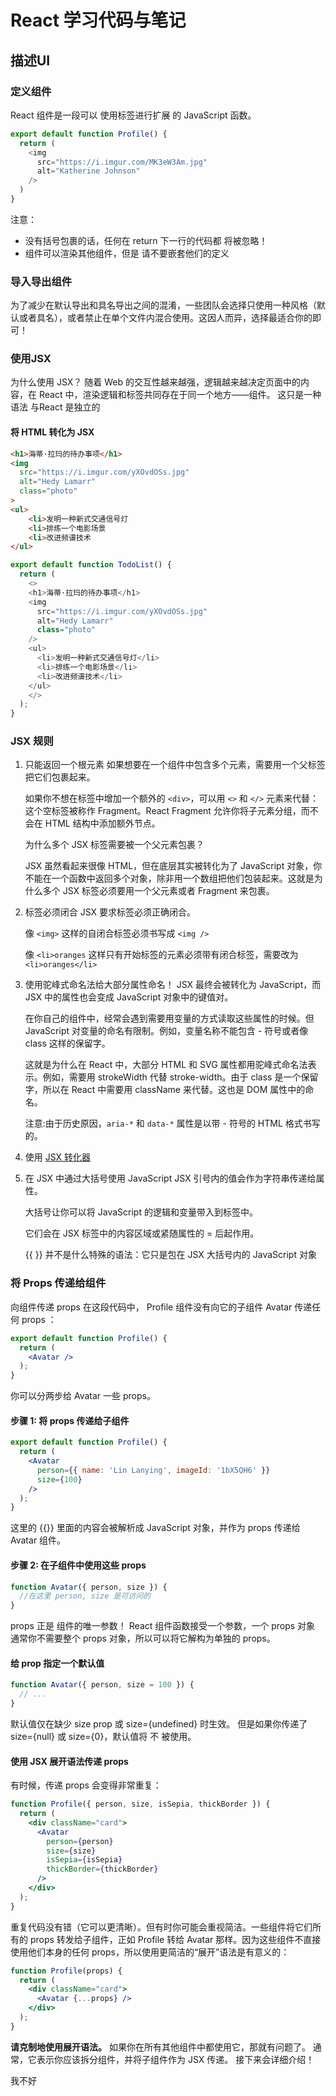 # React 学习代码与笔记
## 描述UI
### 定义组件
React 组件是一段可以 使用标签进行扩展 的 JavaScript 函数。
```js
export default function Profile() {
  return (
    <img
      src="https://i.imgur.com/MK3eW3Am.jpg"
      alt="Katherine Johnson"
    />
  )
}

```
注意：
- 没有括号包裹的话，任何在 return 下一行的代码都 将被忽略！
- 组件可以渲染其他组件，但是 请不要嵌套他们的定义
### 导入导出组件
为了减少在默认导出和具名导出之间的混淆，一些团队会选择只使用一种风格（默认或者具名），或者禁止在单个文件内混合使用。这因人而异，选择最适合你的即可！

### 使用JSX
为什么使用 JSX？
随着 Web 的交互性越来越强，逻辑越来越决定页面中的内容，在 React 中，渲染逻辑和标签共同存在于同一个地方——组件。
这只是一种语法 与React 是独立的

#### 将 HTML 转化为 JSX 
```html
<h1>海蒂·拉玛的待办事项</h1>
<img 
  src="https://i.imgur.com/yXOvdOSs.jpg" 
  alt="Hedy Lamarr" 
  class="photo"
>
<ul>
    <li>发明一种新式交通信号灯
    <li>排练一个电影场景
    <li>改进频谱技术
</ul>
```
```js
export default function TodoList() {
  return (
    <>
    <h1>海蒂·拉玛的待办事项</h1>
    <img 
      src="https://i.imgur.com/yXOvdOSs.jpg" 
      alt="Hedy Lamarr" 
      class="photo"
    />
    <ul>
      <li>发明一种新式交通信号灯</li>
      <li>排练一个电影场景</li>
      <li>改进频谱技术</li>
    </ul>
    </>
  );
}

```
### JSX 规则
1. 只能返回一个根元素
    如果想要在一个组件中包含多个元素，需要用一个父标签把它们包裹起来。

    如果你不想在标签中增加一个额外的 `<div>`，可以用 `<>` 和 `</>` 元素来代替：
    这个空标签被称作 Fragment。React Fragment 允许你将子元素分组，而不会在 HTML 结构中添加额外节点。

    为什么多个 JSX 标签需要被一个父元素包裹？
      
      JSX 虽然看起来很像 HTML，但在底层其实被转化为了 JavaScript 对象，你不能在一个函数中返回多个对象，除非用一个数组把他们包装起来。这就是为什么多个 JSX 标签必须要用一个父元素或者 Fragment 来包裹。

2. 标签必须闭合
   JSX 要求标签必须正确闭合。

   像 `<img>` 这样的自闭合标签必须书写成 `<img />`

   像 `<li>oranges` 这样只有开始标签的元素必须带有闭合标签，需要改为 `<li>oranges</li>`

3.  使用驼峰式命名法给大部分属性命名！
    JSX 最终会被转化为 JavaScript，而 JSX 中的属性也会变成 JavaScript 对象中的键值对。
    
    在你自己的组件中，经常会遇到需要用变量的方式读取这些属性的时候。但 JavaScript 对变量的命名有限制。例如，变量名称不能包含 - 符号或者像 class 这样的保留字。 

    这就是为什么在 React 中，大部分 HTML 和 SVG 属性都用驼峰式命名法表示。例如，需要用 strokeWidth 代替 stroke-width。由于 class 是一个保留字，所以在 React 中需要用 className 来代替。这也是 DOM 属性中的命名。

    注意:由于历史原因，`aria-*` 和 `data-*` 属性是以带 - 符号的 HTML 格式书写的。

4. 使用 [JSX 转化器](https://transform.tools/html-to-jsx)

5. 在 JSX 中通过大括号使用 JavaScript
    JSX 引号内的值会作为字符串传递给属性。

    大括号让你可以将 JavaScript 的逻辑和变量带入到标签中。

    它们会在 JSX 标签中的内容区域或紧随属性的 = 后起作用。

    {{  }} 并不是什么特殊的语法：它只是包在 JSX 大括号内的 JavaScript 对象

### 将 Props 传递给组件
向组件传递 props
在这段代码中， Profile 组件没有向它的子组件 Avatar 传递任何 props ：
```jsx
export default function Profile() {
  return (
    <Avatar />
  );
}
```
你可以分两步给 Avatar 一些 props。

#### 步骤 1: 将 props 传递给子组件 
```jsx
export default function Profile() {
  return (
    <Avatar
      person={{ name: 'Lin Lanying', imageId: '1bX5QH6' }}
      size={100}
    />
  );
}
```
这里的 {{}} 里面的内容会被解析成 JavaScript 对象，并作为 props 传递给 Avatar 组件。

#### 步骤 2: 在子组件中使用这些 props
```jsx
function Avatar({ person, size }) {
  //在这里 person, size 是可访问的
}
```
props 正是 组件的唯一参数！ React 组件函数接受一个参数，一个 props 对象
通常你不需要整个 props 对象，所以可以将它解构为单独的 props。

#### 给 prop 指定一个默认值
```jsx
function Avatar({ person, size = 100 }) {
  // ...
}
```
默认值仅在缺少 size prop 或 size={undefined} 时生效。 但是如果你传递了 size={null} 或 size={0}，默认值将 不 被使用。

#### 使用 JSX 展开语法传递 props 
有时候，传递 props 会变得非常重复：
```jsx
function Profile({ person, size, isSepia, thickBorder }) {
  return (
    <div className="card">
      <Avatar
        person={person}
        size={size}
        isSepia={isSepia}
        thickBorder={thickBorder}
      />
    </div>
  );
}
```
重复代码没有错（它可以更清晰）。但有时你可能会重视简洁。一些组件将它们所有的 props 转发给子组件，正如 Profile 转给 Avatar 那样。因为这些组件不直接使用他们本身的任何 props，所以使用更简洁的“展开”语法是有意义的：
```jsx
function Profile(props) {
  return (
    <div className="card">
      <Avatar {...props} />
    </div>
  );
}
```
**请克制地使用展开语法。** 如果你在所有其他组件中都使用它，那就有问题了。 通常，它表示你应该拆分组件，并将子组件作为 JSX 传递。 接下来会详细介绍！


我不好